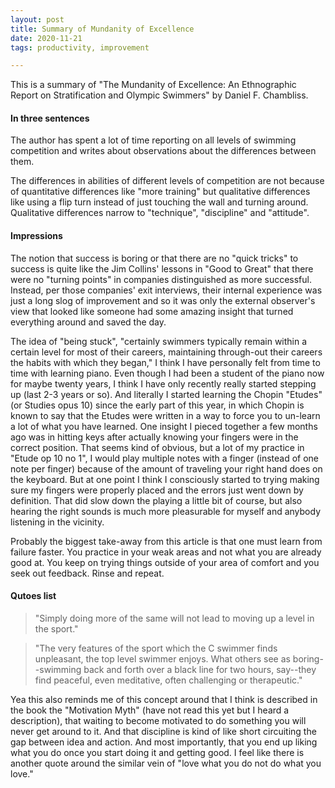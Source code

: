 ```yaml
---
layout: post
title: Summary of Mundanity of Excellence
date: 2020-11-21
tags: productivity, improvement

---
```


This is a summary of "The Mundanity of Excellence: An Ethnographic Report on Stratification and Olympic Swimmers" by Daniel F. Chambliss.

#### In three sentences
The author has spent a lot of time reporting on all levels of swimming competition and writes about observations about the differences between them.

The differences in abilities of different levels of competition are not because of quantitative differences like "more training" but qualitative differences like using a flip turn instead of just touching the wall and turning around. Qualitative differences narrow to "technique", "discipline" and "attitude".


#### Impressions
The notion that success is boring or that there are no "quick tricks" to success is quite like the Jim Collins' lessons in "Good to Great" that there were no "turning points" in companies distinguished as more successful. Instead, per those companies' exit interviews, their internal experience was just a long slog of improvement and so it was only the external observer's view that looked like someone had some amazing insight that turned everything around and saved the day.

The idea of "being stuck", "certainly swimmers typically remain within a certain level for most of their careers, maintaining through-out their careers the habits with which they began," I think I have personally felt from time to time with learning piano. Even though I had been a student of the piano now for maybe twenty years, I think I have only recently really started stepping up (last 2-3 years or so). And literally I started learning the Chopin "Etudes" (or Studies opus 10) since the early part of this year, in which Chopin is known to say that the Etudes were written in a way to force you to un-learn a lot of what you have learned. One insight I pieced together a few months ago was in hitting keys after actually knowing your fingers were in the correct position. That seems kind of obvious, but a lot of my practice in "Etude op 10 no 1", I would play multiple notes with a finger (instead of one note per finger) because of the amount of traveling your right hand does on the keyboard. But at one point I think I consciously started to trying making sure my fingers were properly placed and the errors just went down by definition. That did slow down the playing a little bit of course, but also hearing the right sounds is much more pleasurable for myself and anybody listening in the vicinity.

Probably the biggest take-away from this article is that one must learn from failure faster. You practice in your weak areas and not what you are already good at. You keep on trying things outside of your area of comfort and you seek out feedback. Rinse and repeat.



#### Qutoes list

> "Simply doing more of the same will not lead to moving up a level in the sport."

> "The very features of the sport which the C swimmer finds unpleasant, the top level swimmer enjoys. What others see as boring--swimming back and forth over a black line for two hours, say--they find peaceful, even meditative, often challenging or therapeutic."

Yea this also reminds me of this concept around that I think is described in the book the "Motivation Myth" (have not read this yet but I heard a description), that waiting to become motivated to do something you will never get around to it. And that discipline is kind of like short circuiting the gap between idea and action. And most importantly, that you end up liking what you do once you start doing it and getting good. I feel like there is another quote around the similar vein of "love what you do not do what you love."
